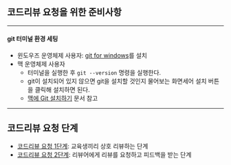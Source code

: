 ## 코드리뷰 요청을 위한 준비사항

---
#### git 터미널 환경 세팅
* 윈도우즈 운영체제 사용자: [git for windows](https://gitforwindows.org/)를 설치
* 맥 운영체제 사용자
  * 터미널을 실행한 후 `git --version` 명령을 실행한다.
  * git이 설치되어 있지 않으면 git을 설치할 것인지 물어보는 화면세어 설치 버튼을 클릭해 설치하면 된다.
  * [맥에 Git 설치하기](http://bkcarrier.tistory.com/35) 문서 참고

---
## 코드리뷰 요청 단계
* [코드리뷰 요청 1단계](./review-step1.md): 교육생끼리 상호 리뷰하는 단계
* [코드리뷰 요청 2단계](./review-step2.md): 리뷰어에게 리뷰를 요청하고 피드백을 받는 단계
